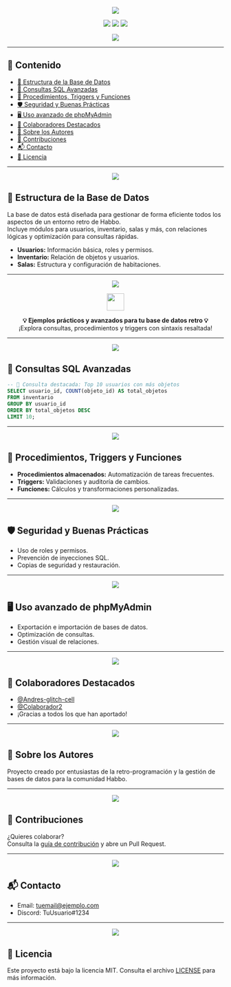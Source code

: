 <!-- Banner principal animado -->
<p align="center">
  <img src="https://capsule-render.vercel.app/api?type=waving&color=6C78AF&height=180&section=header&text=Temabbo%20Apuntes&fontSize=38&fontColor=ffffff&animation=fadeIn" />
</p>

<!-- Badges -->
<p align="center">
  <img src="https://img.shields.io/github/stars/Andres-glitch-cell/Temabbo_Apuntes?style=social" />
  <img src="https://img.shields.io/github/forks/Andres-glitch-cell/Temabbo_Apuntes?style=social" />
  <img src="https://visitor-badge.laobi.icu/badge?page_id=Andres-glitch-cell.Temabbo_Apuntes" />
</p>

<!-- Intro -->
<p align="center">
  <img src="https://readme-typing-svg.herokuapp.com/?color=6C78AF&size=25&center=true&vCenter=true&width=1000&lines=💻+Temabbo+Apuntes+para+Habbo;📚+Todo+sobre+bases+de+datos+retro;⚙️+MySQL,+Triggers,+Procedimientos+;✨+phpMyAdmin,+Consultas+y+Optimización" />
</p>

---

## 📌 Contenido

- [🧩 Estructura de la Base de Datos](#-estructura-de-la-base-de-datos)
- [🧮 Consultas SQL Avanzadas](#-consultas-sql-avanzadas)
- [🔧 Procedimientos, Triggers y Funciones](#-procedimientos-triggers-y-funciones)
- [🛡 Seguridad y Buenas Prácticas](#-seguridad-y-buenas-prácticas)
- [🖥 Uso avanzado de phpMyAdmin](#-uso-avanzado-de-phpmyadmin)
- [👥 Colaboradores Destacados](#-colaboradores-destacados)
- [🙋 Sobre los Autores](#-sobre-los-autores)
- [🤝 Contribuciones](#-contribuciones)
- [📬 Contacto](#-contacto)
- [📄 Licencia](#-licencia)

---

<p align="center">
  <img src="https://capsule-render.vercel.app/api?type=waving&color=43e97b&color2=38f9d7&height=100&section=header&text=🧩%20Estructura%20de%20la%20Base%20de%20Datos&fontSize=30&fontColor=ffffff" />
</p>

## 🧩 Estructura de la Base de Datos

La base de datos está diseñada para gestionar de forma eficiente todos los aspectos de un entorno retro de Habbo.  
Incluye módulos para usuarios, inventario, salas y más, con relaciones lógicas y optimización para consultas rápidas.

- **Usuarios:** Información básica, roles y permisos.
- **Inventario:** Relación de objetos y usuarios.
- **Salas:** Estructura y configuración de habitaciones.

---

<!-- Sección de código llamativa -->
<p align="center">
  <img src="https://img.shields.io/badge/C%C3%B3digo%20SQL-Optimizado%20y%20Colorido-43e97b?style=for-the-badge&logo=mysql&logoColor=white" />
</p>

<p align="center">
  <img src="https://skillicons.dev/icons?i=mysql,php" height="40" />
</p>

<p align="center">
  <b>💡 Ejemplos prácticos y avanzados para tu base de datos retro 💡</b><br>
  <span>¡Explora consultas, procedimientos y triggers con sintaxis resaltada!</span>
</p>

---

<p align="center">
  <img src="https://capsule-render.vercel.app/api?type=waving&color=43e97b&color2=38f9d7&height=100&section=header&text=🧮%20Consultas%20SQL%20Avanzadas&fontSize=30&fontColor=ffffff" />
</p>

## 🧮 Consultas SQL Avanzadas

```sql
-- 🎯 Consulta destacada: Top 10 usuarios con más objetos
SELECT usuario_id, COUNT(objeto_id) AS total_objetos
FROM inventario
GROUP BY usuario_id
ORDER BY total_objetos DESC
LIMIT 10;
```

---

<p align="center">
  <img src="https://capsule-render.vercel.app/api?type=waving&color=43e97b&color2=38f9d7&height=100&section=header&text=🔧%20Procedimientos%2C%20Triggers%20y%20Funciones&fontSize=30&fontColor=ffffff" />
</p>

## 🔧 Procedimientos, Triggers y Funciones

- **Procedimientos almacenados:** Automatización de tareas frecuentes.
- **Triggers:** Validaciones y auditoría de cambios.
- **Funciones:** Cálculos y transformaciones personalizadas.

---

<p align="center">
  <img src="https://capsule-render.vercel.app/api?type=waving&color=43e97b&color2=38f9d7&height=100&section=header&text=🛡%20Seguridad%20y%20Buenas%20Prácticas&fontSize=30&fontColor=ffffff" />
</p>

## 🛡 Seguridad y Buenas Prácticas

- Uso de roles y permisos.
- Prevención de inyecciones SQL.
- Copias de seguridad y restauración.

---

<p align="center">
  <img src="https://capsule-render.vercel.app/api?type=waving&color=43e97b&color2=38f9d7&height=100&section=header&text=🖥%20Uso%20avanzado%20de%20phpMyAdmin&fontSize=30&fontColor=ffffff" />
</p>

## 🖥 Uso avanzado de phpMyAdmin

- Exportación e importación de bases de datos.
- Optimización de consultas.
- Gestión visual de relaciones.

---

<p align="center">
  <img src="https://capsule-render.vercel.app/api?type=waving&color=43e97b&color2=38f9d7&height=100&section=header&text=👥%20Colaboradores%20Destacados&fontSize=30&fontColor=ffffff" />
</p>

## 👥 Colaboradores Destacados

- [@Andres-glitch-cell](https://github.com/Andres-glitch-cell)
- [@Colaborador2](#)
- ¡Gracias a todos los que han aportado!

---

<p align="center">
  <img src="https://capsule-render.vercel.app/api?type=waving&color=43e97b&color2=38f9d7&height=100&section=header&text=🙋%20Sobre%20los%20Autores&fontSize=30&fontColor=ffffff" />
</p>

## 🙋 Sobre los Autores

Proyecto creado por entusiastas de la retro-programación y la gestión de bases de datos para la comunidad Habbo.

---

<p align="center">
  <img src="https://capsule-render.vercel.app/api?type=waving&color=43e97b&color2=38f9d7&height=100&section=header&text=🤝%20Contribuciones&fontSize=30&fontColor=ffffff" />
</p>

## 🤝 Contribuciones

¿Quieres colaborar?  
Consulta la [guía de contribución](CONTRIBUTING.md) y abre un Pull Request.

---

<p align="center">
  <img src="https://capsule-render.vercel.app/api?type=waving&color=43e97b&color2=38f9d7&height=100&section=header&text=📬%20Contacto&fontSize=30&fontColor=ffffff" />
</p>

## 📬 Contacto

- Email: tuemail@ejemplo.com
- Discord: TuUsuario#1234

---

<p align="center">
  <img src="https://capsule-render.vercel.app/api?type=waving&color=43e97b&color2=38f9d7&height=100&section=header&text=📄%20Licencia&fontSize=30&fontColor=ffffff" />
</p>

## 📄 Licencia

Este proyecto está bajo la licencia MIT. Consulta el archivo [LICENSE](LICENSE) para más información.
